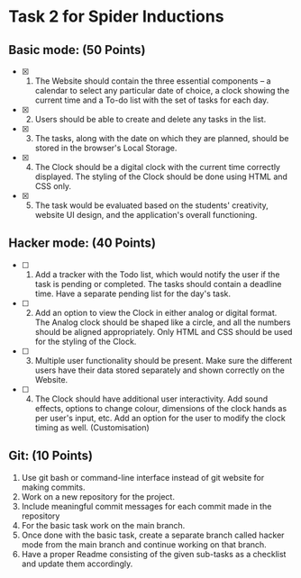 # Task 2 for Spider Inductions

## Basic mode: (50 Points)
- [x] 1. The Website should contain the three essential components – a calendar to select any particular date of choice, a clock showing the current time and a To-do list with the set of tasks for each day.
- [x] 2. Users should be able to create and delete any tasks in the list.
- [x] 3. The tasks, along with the date on which they are planned, should be stored in the browser's Local Storage.
- [x] 4. The Clock should be a digital clock with the current time correctly displayed. The styling of the Clock should be done using HTML and CSS only.
- [x] 5. The task would be evaluated based on the students' creativity, website UI design, and the application's overall functioning.

## Hacker mode: (40 Points)
- [ ] 1. Add a tracker with the Todo list, which would notify the user if the task is pending or completed. The tasks should contain a deadline time. Have a separate pending list for the day's task.
- [ ] 2. Add an option to view the Clock in either analog or digital format. The Analog clock should be shaped like a circle, and all the numbers should be aligned appropriately. Only HTML and CSS should be used for the styling of the Clock.
- [ ] 3. Multiple user functionality should be present. Make sure the different users have their data stored separately and shown correctly on the Website.
- [ ] 4. The Clock should have additional user interactivity. Add sound effects, options to change colour, dimensions of the clock hands as per user's input, etc. Add an option for the user to modify the clock timing as well. (Customisation)

## Git: (10 Points)
1. Use git bash or command-line interface instead of git website for making commits.
2. Work on a new repository for the project.
3. Include meaningful commit messages for each commit made in the repository
4. For the basic task work on the main branch.
5. Once done with the basic task, create a separate branch called hacker mode from the main branch and continue working on that branch.
6. Have a proper Readme consisting of the given sub-tasks as a checklist and update them accordingly.
